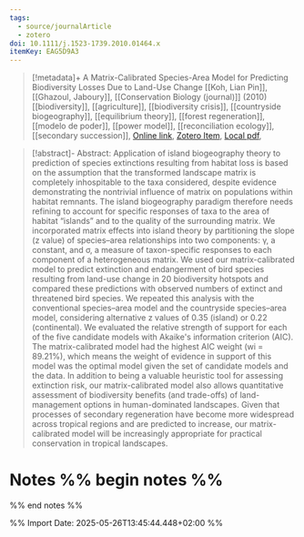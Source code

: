 ```yaml
---
tags:
  - source/journalArticle
  - zotero
doi: 10.1111/j.1523-1739.2010.01464.x
itemKey: EAG5D9A3
---
```

>[!metadata]+
> A Matrix-Calibrated Species-Area Model for Predicting Biodiversity Losses Due to Land-Use Change
> [[Koh, Lian Pin]], [[Ghazoul, Jaboury]], 
> [[Conservation Biology (journal)]] (2010)
> [[biodiversity]], [[agriculture]], [[biodiversity crisis]], [[countryside biogeography]], [[equilibrium theory]], [[forest regeneration]], [[modelo de poder]], [[power model]], [[reconciliation ecology]], [[secondary succession]], 
> [Online link](https://onlinelibrary.wiley.com/doi/abs/10.1111/j.1523-1739.2010.01464.x), [Zotero Item](zotero://select/library/items/EAG5D9A3), [Local pdf](file://C:/Users/aburg/Documents/references/zotero/storage/DGG8EQVE/Koh2010_MatrixCalibratedSpeciesArea.pdf), 

>[!abstract]-
>Abstract: Application of island biogeography theory to prediction of species extinctions resulting from habitat loss is based on the assumption that the transformed landscape matrix is completely inhospitable to the taxa considered, despite evidence demonstrating the nontrivial influence of matrix on populations within habitat remnants. The island biogeography paradigm therefore needs refining to account for specific responses of taxa to the area of habitat “islands” and to the quality of the surrounding matrix. We incorporated matrix effects into island theory by partitioning the slope (z value) of species–area relationships into two components: γ, a constant, and σ, a measure of taxon-specific responses to each component of a heterogeneous matrix. We used our matrix-calibrated model to predict extinction and endangerment of bird species resulting from land-use change in 20 biodiversity hotspots and compared these predictions with observed numbers of extinct and threatened bird species. We repeated this analysis with the conventional species–area model and the countryside species–area model, considering alternative z values of 0.35 (island) or 0.22 (continental). We evaluated the relative strength of support for each of the five candidate models with Akaike's information criterion (AIC). The matrix-calibrated model had the highest AIC weight (wi = 89.21%), which means the weight of evidence in support of this model was the optimal model given the set of candidate models and the data. In addition to being a valuable heuristic tool for assessing extinction risk, our matrix-calibrated model also allows quantitative assessment of biodiversity benefits (and trade-offs) of land-management options in human-dominated landscapes. Given that processes of secondary regeneration have become more widespread across tropical regions and are predicted to increase, our matrix-calibrated model will be increasingly appropriate for practical conservation in tropical landscapes.

# Notes %% begin notes %% 
%% end notes %%




%% Import Date: 2025-05-26T13:45:44.448+02:00 %%
